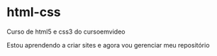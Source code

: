 # html-css
 Curso de html5 e css3 do cursoemvideo

 Estou aprendendo a criar sites e agora vou gerenciar meu repositório
